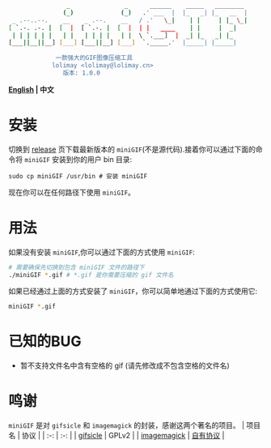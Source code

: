 ````bash
                _               _      ______    _____   ________  
               (_)             (_)   .' ___  |  |_   _| |_   __  | 
 _ .--..--.    __    _ .--.    __   / .'   \_|    | |     | |_ \_| 
[ `.-. .-. |  [  |  [ `.-. |  [  |  | |   ____    | |     |  _|    
 | | | | | |   | |   | | | |   | |  \ `.___]  |  _| |_   _| |_     
[___||__||__] [___] [___||__] [___]  `._____.'  |_____| |_____|    
                                                                   
		     一款强大的GIF图像压缩工具
		    lolimay <lolimay@lolimay.cn>
			   版本: 1.0.0
````
**[English](https://github.com/lolimay/miniGIF) | 中文**

# 安装

切换到 [release](https://github.com/lolimay/miniGIF/releases) 页下载最新版本的 `miniGIF`(不是源代码).接着你可以通过下面的命令将 `miniGIF` 安装到你的用户 bin 目录:
````
sudo cp miniGIF /usr/bin # 安装 miniGIF
````

现在你可以在任何路径下使用 `miniGIF`。

# 用法
如果没有安装 `miniGIF`,你可以通过下面的方式使用 `miniGIF`:
````bash
# 需要确保先切换到包含 miniGIF 文件的路径下
./miniGIF *.gif # *.gif 是你需要压缩的 gif 文件名
````
如果已经通过上面的方式安装了 `miniGIF`，你可以简单地通过下面的方式使用它:
````bash
miniGIF *.gif
````
# 已知的BUG
- 暂不支持文件名中含有空格的 gif (请先修改成不包含空格的文件名)

# 鸣谢
`miniGIF` 是对 `gifsicle` 和 `imagemagick` 的封装，感谢这两个著名的项目。
| 项目名 | 协议 |
| :-: | :-: |
| [gifsicle](https://github.com/kohler/gifsicle) | GPLv2 |
| [imagemagick](https://github.com/ImageMagick/ImageMagick) | [自有协议](https://imagemagick.org/script/license.php) |